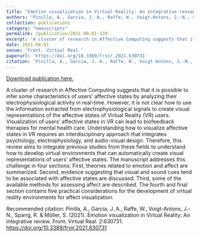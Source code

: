 ```yaml
---
title: "Emotion visualization in Virtual Reality: An integrative review."
authors: "Pinilla, A., Garcia, J. A., Raffe, W., Voigt-Antons, J.-N., Spang, R. & Möller, S."
collection: publications
category: "manuscripts"
permalink: /publication/2021-08-01-J20
excerpt: 'A cluster of research in Affective Computing suggests that it is possible to infer some characteristics of users’ affective states by analyzing their electrophysiological activity in real-time. However, it is not clear how to use the information extracted from electrophysiological signals to create visual representations of the affective states of Virtual Reality (VR) users. Visualization of users’ affective states in VR can lead to biofeedback therapies for mental health care. Understanding how to visualize affective states in VR requires an interdisciplinary approach that integrates psychology, electrophysiology, and audio-visual design. Therefore, this review aims to integrate previous studies from these fields to understand how to develop virtual environments that can automatically create visual representations of users’ affective states. The manuscript addresses this challenge in four sections: First, theories related to emotion and affect are summarized. Second, evidence suggesting that visual and sound cues tend to be associated with affective states are discussed. Third, some of the available methods for assessing affect are described. The fourth and final section contains five practical considerations for the development of virtual reality environments for affect visualization.'
date: 2021-08-01
venue: 'Front. Virtual Real.'
paperurl: 'https://doi.org/10.3389/frvir.2021.630731'
citation: 'Pinilla, A., Garcia, J. A., Raffe, W., Voigt-Antons, J.-N., Spang, R. &amp; Möller, S. (2021). Emotion visualization in Virtual Reality: An integrative review. Front. Virtual Real. 2:630731. https://doi.org/10.3389/frvir.2021.630731'
---
```


<a href='https://doi.org/10.3389/frvir.2021.630731'>Download publication here.</a>

A cluster of research in Affective Computing suggests that it is possible to infer some characteristics of users’ affective states by analyzing their electrophysiological activity in real-time. However, it is not clear how to use the information extracted from electrophysiological signals to create visual representations of the affective states of Virtual Reality (VR) users. Visualization of users’ affective states in VR can lead to biofeedback therapies for mental health care. Understanding how to visualize affective states in VR requires an interdisciplinary approach that integrates psychology, electrophysiology, and audio-visual design. Therefore, this review aims to integrate previous studies from these fields to understand how to develop virtual environments that can automatically create visual representations of users’ affective states. The manuscript addresses this challenge in four sections: First, theories related to emotion and affect are summarized. Second, evidence suggesting that visual and sound cues tend to be associated with affective states are discussed. Third, some of the available methods for assessing affect are described. The fourth and final section contains five practical considerations for the development of virtual reality environments for affect visualization.

Recommended citation: Pinilla, A., Garcia, J. A., Raffe, W., Voigt-Antons, J.-N., Spang, R. & Möller, S. (2021). Emotion visualization in Virtual Reality: An integrative review. Front. Virtual Real. 2:630731. https://doi.org/10.3389/frvir.2021.630731